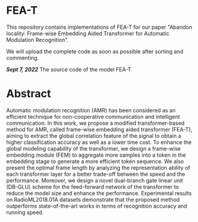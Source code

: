# FEA-T
This repository contains implementations of FEA-T for our paper "Abandon locality: Frame-wise Embedding Aided Transformer for Automatic Modulation Recognition".

We will upload the complete code as soon as possible after sorting and commenting.

***Sept 7, 2022*** The source code of the model FEA-T

# Abstract

Automatic modulation recognition (AMR) has been considered as an efficient technique for non-cooperative communication and intelligent communication. In this work, we propose a modified transformer-based method for AMR, called frame-wise embedding aided transformer (FEA-T), aiming to extract the global correlation feature of the signal to obtain a higher classification accuracy as well as a lower time cost. To enhance the global modeling capability of the transformer, we design a frame-wise embedding module (FEM) to aggregate more samples into a token in the embedding stage to generate a more efficient token sequence. We also present the optimal frame length by analyzing the representation ability of each transformer layer for a better trade-off between the speed and the performance. Moreover, we design a novel dual-branch gate linear unit (DB-GLU) scheme for the feed-forward network of the transformer to reduce the model size and enhance the performance. Experimental results on RadioML2018.01A datasets demonstrate that the proposed method outperforms state-of-the-art works in terms of recognition accuracy and running speed. 
